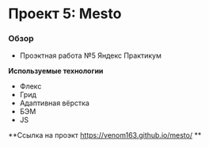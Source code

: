 # Проект 5: Mesto

### Обзор
* Проэктная работа №5 Яндекс Практикум

**Используемые технологии**

* Флекс
* Грид
* Адаптивная вёрстка
* БЭМ
* JS

**Ссылка на проэкт https://venom163.github.io/mesto/ **
